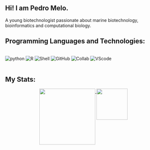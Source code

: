 ## Hi! I am Pedro Melo.
A young biotechnologist passionate about marine biotechnology, bioinformatics and computational biology.

## Programming Languages and Technologies:
<div style="display: inline_block"><br/>
  <img aling= "center" alt="python" src="https://img.shields.io/badge/Python-14354C?style=for-the-badge&logo=python&logoColor=white" />
  <img aling= "center" alt="R" src="https://img.shields.io/badge/RStudio-75AADB?style=for-the-badge&logo=RStudio&logoColor=white" /> 
  <img aling= "center" alt="Shell" src="https://img.shields.io/badge/Shell_Script-121011?style=for-the-badge&logo=gnu-bash&logoColor=white" />
  <img aling= "center" alt="GitHub" src="https://img.shields.io/badge/GitHub-100000?style=for-the-badge&logo=github&logoColor=white" />
  <img aling= "center" alt="Collab" src="https://img.shields.io/badge/Colab-F9AB00?style=for-the-badge&logo=googlecolab&color=525252" />
  <img aling= "center" alt="VScode" src="https://img.shields.io/badge/Visual_Studio_Code-0078D4?style=for-the-badge&logo=visual%20studio%20code&logoColor=white" />
</div><br/>

## My Stats:
<div align="center">
  <a href="https://github.com/PedroBiotec">
  <img align="top" height="180em" src="https://github-readme-stats.vercel.app/api?username=PedroBiotec&theme=dark&show_icons=true&hide_border=true&count_private=true"/>
  <img align="top" height="100em" src="https://github-readme-stats.vercel.app/api/top-langs/?username=PedroBiotec&theme=dark&show_icons=true&hide_border=true&layout=compact"/>
  </a>
</div>

